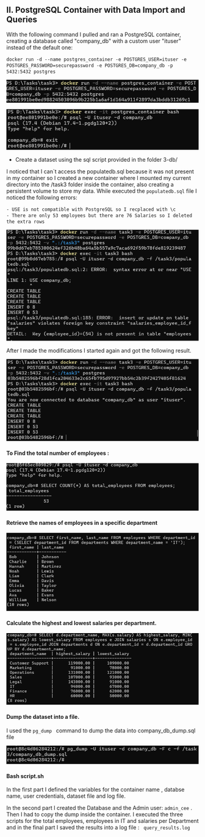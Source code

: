## II. PostgreSQL Container with Data Import and Queries
 With the following command I pulled and ran a PostgreSQL container, creating a database called "company_db" with a custom user "ituser" instead of the default one:
 ```
 docker run -d --name postgres_container -e POSTGRES_USER=ituser -e POSTGRES_PASSWORD=securepassword -e POSTGRES_DB=company_db -p 5432:5432 postgres
 ```

 ![alt text](t3.2.png)
 
![alt text](t3.3.png)

  - Create a dataset using the sql script provided in the folder 3-db/ 
 
 I noticed that I can`t access the populatedb.sql because it was not present in my container so I created a new container where I mounted my current directory into the /task3 folder inside the container, also creating a  persistent volume to store my data. While executed the ```populatedb.sql``` file I noticed the following errors:
   
    - USE is not compatible with PostgreSQL so I recplaced with \c
    - There are only 53 employees but there are 76 Salaries so I deleted the extra rows

 ![alt text](image-1.png)

 After I made the modifications I started again and got the following result.

 ![alt text](image-2.png)

 #### To Find the total number of employees :

 ![alt text](an.png)

 #### Retrieve the names of employees in a specific department
 ![alt text](image-4.png)

 #### Calculate the highest and lowest salaries per department.
 ![alt text](image-3.png)

 #### Dump the dataset into a file. 
 I used the ```pg_dump ``` command to dump the data into company_db_dump.sql file

 ![alt text](an4.png)

 #### Bash script.sh
 In the first part I defined the variables for the container name , databse name, user credentials, dataset file and log file. 

 In the second part I created the Database and the Admin user: ```admin_cee``` . Then I had to copy the dump inside the container. I executed the three scripts for the total employees, employees in IT and salaries per Department and in the final part I saved the results into a log file : ``` query_results.log```


